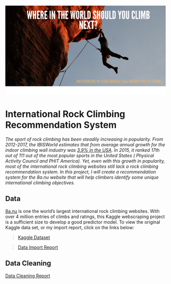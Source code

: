 ![cover_photo](./6_README_files/cover_photo.png)
# International Rock Climbing Recommendation System

   *The sport of rock climbing has been steadily increasing in popularity. From 2012-2017, the IBISWorld estimates that from average annual growth for the indoor climbing wall industry was [3.9% in the USA](https://www.ibisworld.com/industry-trends/specialized-market-research-reports/consumer-goods-services/sports-recreation/indoor-climbing-walls.html).  In 2015, it ranked 17th out of 111 out of the most popular sports in the United States ( Physical Activity Council and PHIT America). Yet, even with this growth in popularity, most of the international rock climbing websites still lack a rock climbing recommendation system. In this project, I will create a recommendation system for the 8a.nu website that will help climbers identify some unique international climbing objectives.*

## Data

[8a.nu](https://www.8a.nu/) is one the world’s largest international rock climbing websites. With over 4 million entries of climbs and ratings, this Kaggle webscraping project is a sufficient size to develop a good predictor model. To view the original Kaggle data set, or my import report, click on the links below:

> [Kaggle Dataset](https://www.kaggle.com/dcohen21/8anu-climbing-logbook)

> [Data Import Report](https://drive.google.com/open?id=1S4io5Nvz0lcnri_Lz9Mpa_TwLNeoSzGb)

## Data Cleaning 

[Data Cleaning Report](https://drive.google.com/open?id=195wcooDtT2XhfpRXREWmLovm8XZPNymy)



